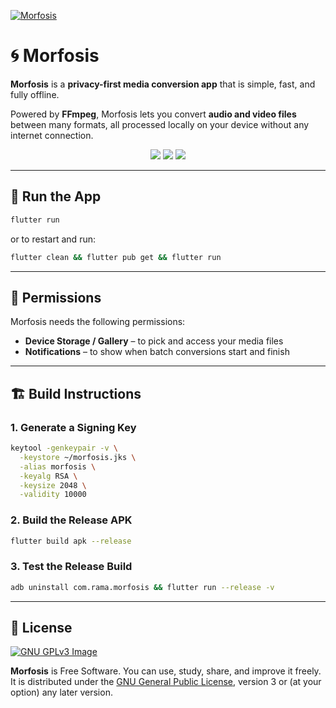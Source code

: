 [![Morfosis](https://rama-o.github.io/img/preview-morfosis.webp)](https://morfosis-o.github.io)

# 🌀 Morfosis

**Morfosis** is a **privacy-first media conversion app** that is simple, fast, and fully offline.

Powered by **FFmpeg**, Morfosis lets you convert **audio and video files** between many formats, all processed locally on your device without any internet connection.

<p align="center">
<a href="https://github.com/rama-o/morfosis/releases" alt="GitHub NewPipe releases"><img src="https://img.shields.io/github/release/rama-o/morfosis.svg" ></a>
<a href="https://www.gnu.org/licenses/gpl-3.0" alt="License: GPLv3"><img src="https://img.shields.io/badge/License-GPL%20v3-blue.svg"></a>
<a href="https://github.com/rama-o/morfosis/actions" alt="Build Status"><img src="https://github.com/rama-o/morfosis/actions/workflows/ci.yml/badge.svg?branch=main&event=push"></a>
</p>

---

## 🚀 Run the App

```bash
flutter run
```

or to restart and run:

```bash
flutter clean && flutter pub get && flutter run
```

---

## 🔐 Permissions

Morfosis needs the following permissions:

* **Device Storage / Gallery** – to pick and access your media files
* **Notifications** – to show when batch conversions start and finish

---

## 🏗️ Build Instructions

### 1. Generate a Signing Key

```bash
keytool -genkeypair -v \
  -keystore ~/morfosis.jks \
  -alias morfosis \
  -keyalg RSA \
  -keysize 2048 \
  -validity 10000
```

### 2. Build the Release APK

```bash
flutter build apk --release
```

### 3. Test the Release Build

```bash
adb uninstall com.rama.morfosis && flutter run --release -v
```

---

## 🧾 License

[![GNU GPLv3 Image](https://www.gnu.org/graphics/gplv3-127x51.png)](https://www.gnu.org/licenses/gpl-3.0.en.html)

**Morfosis** is Free Software. You can use, study, share, and improve it freely.
It is distributed under the [GNU General Public License](https://www.gnu.org/licenses/gpl.html), version 3 or (at your option) any later version.